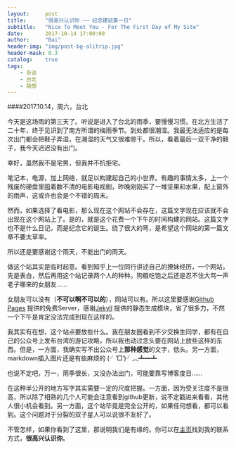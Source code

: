 ```yaml
---
layout:     post
title:      "很高兴认识你 —— 纪念建站第一日"
subtitle:   "Nice To Meet You - For The First Day of My Site"
date:       2017-10-14 17:00:00
author:     "Bai"
header-img: "img/post-bg-alitrip.jpg"
header-mask: 0.3
catalog:    true
tags:
    - 杂谈
    - 台北
    - 随想
---
```


####2017.10.14，周六，台北

今天是这场雨的第三天了。听说是进入了台北的雨季，要慢慢习惯。在北方生活了二十年，终于见识到了南方所谓的梅雨季节。到处都很潮湿。我最无法适应的是每次出门都会把鞋子弄湿，在潮湿的天气又很难晾干。所以，看着最后一双干净的鞋子，我今天迟迟没有出门。

幸好，虽然我不是宅男，但我并不抗拒宅。

笔记本，电源，加上网络，就足以构建起自己的小世界。有趣的事情太多，上一个残废的硬盘里囤着数不清的电影电视剧，昨晚刚刚买了一堆坚果和水果，配上窗外的雨声，这或许也会是个不错的周末。

然而，如果选择了看电影，那么现在这个网站不会存在，这篇文字现在应该就不会出现在这个网站上了。是的，就是这个花费一个下午的时间构建的网站。这篇文字也不是什么日记，而是纪念它的诞生。绕了很大的弯，是希望这个网站的第一篇文章不要太草率。

所以还是要感谢这个雨天，不能出门的雨天。

做这个站其实是临时起意。看到知乎上一位同行讲述自己的撩妹经历，一个网站，先是表白，然后再用这个站记录两个人的种种。狗粮吃饱之后还是忍不住大骂一声老子哪来的女朋友……

女朋友可以没有（**不可以啊不可以的**），网站可以有。所以这里要感谢[Github Pages](https://pages.github.com/) 提供的免费Server，感谢[Jekyll](http://jekyll.com.cn/) 提供的静态生成模块，省了很多力，不然一个下午是肯定没法完成到现在这样的。

我其实有在想，这个站点要放些什么。我在朋友圈看到不少交换生同学，都有在自己的公众号上发布台湾的游记攻略，所以我也动过念头要在网站上放些这样的东西。但是，一方面，我确实写不出公众号上**那种感觉**的文字，低头。另一方面，markdown插入图片还是有些麻烦的 (╯‵□′)╯︵┻━┻

也说不定吧，万一，雨季很长，又没办法出门，可能要靠写博客度日……

在这种半公开的地方写字其实需要一定的尺度把握。一方面，因为受关注度不是很高，所以除了相熟的几个人可能会注意看到github更新，说不定戳进来看看，其他人很小机会看到。另一方面，这个站毕竟是完全公开的，如果任何想看，都可以看到。这个问题对于分裂的双子星人可以说很不友好了。

不管怎样，如果你看到了这里，那说明我们是有缘的。你可以在[主页](https://josephpai.github.io/)找到我的联系方式，**很高兴认识你**。

